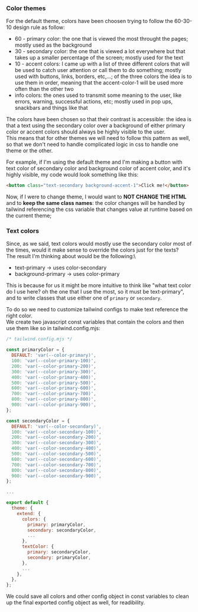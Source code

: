 ### Color themes

For the default theme, colors have been choosen trying to follow the 60-30-10 design rule as follow:

- 60 - primary color: the one that is viewed the most throught the pages; mostly used as the background
- 30 - secondary color: the one that is viewed a lot everywhere but that takes up a smaller percentage of the screen; mostly used for the text
- 10 - accent colors: I came up with a list of three different colors that will be used to catch user attention or call them to do something; mostly used with buttons, links, borders, etc,...; of the three colors the idea is to use them in order, meaning that the accent-color-1 will be used more often than the other two
- info colors: the ones used to transmit some meaning to the user, like errors, warning, successful actions, etc; mostly used in pop ups, snackbars and things like that

The colors have been chosen so that their contrast is accessible: the idea is that a text using the secondary color over a background of either primary color or accent colors should always be highly visible to the user.\
This means that for other themes we will need to follow this pattern as well, so that we don't need to handle complicated logic in css to handle one theme or the other.

For example, if I'm using the default theme and I'm making a button with text color of secondary color and background color of accent color, and it's highly visible, my code would look something like this:

```html
<button class="text-secondary background-accent-1">Click me!</button>
```

Now, if I were to change theme, I would want to **NOT CHANGE THE HTML** and to **keep the same class names**: the color changes will be handled by tailwind referencing the css variable that changes value at runtime based on the current theme;

### Text colors

Since, as we said, text colors would mostly use the secondary color most of the times, would it make sense to override the colors just for the texts?\
The result I'm thinking about would be the following:\

- text-primary -> uses color-secondary
- background-primary -> uses color-primary

This is because for us it might be more intuitive to think like "what text color do I use here? oh the one that I use the most, so it must be text-primary", and to write classes that use either one of `primary` or `secondary`.

To do so we need to customize tailwind configs to make text reference the right color.\
We create two javascript const variables that contain the colors and then use them like so in tailwind.config.mjs:

```js
/* tailwind.config.mjs */

const primaryColor = {
  DEFAULT: 'var(--color-primary)',
  100: 'var(--color-primary-100)',
  200: 'var(--color-primary-200)',
  300: 'var(--color-primary-300)',
  400: 'var(--color-primary-400)',
  500: 'var(--color-primary-500)',
  600: 'var(--color-primary-600)',
  700: 'var(--color-primary-700)',
  800: 'var(--color-primary-800)',
  900: 'var(--color-primary-900)',
};

const secondaryColor = {
  DEFAULT: 'var(--color-secondary)',
  100: 'var(--color-secondary-100)',
  200: 'var(--color-secondary-200)',
  300: 'var(--color-secondary-300)',
  400: 'var(--color-secondary-400)',
  500: 'var(--color-secondary-500)',
  600: 'var(--color-secondary-600)',
  700: 'var(--color-secondary-700)',
  800: 'var(--color-secondary-800)',
  900: 'var(--color-secondary-900)',
};

...

export default {
  theme: {
    extend: {
      colors: {
        primary: primaryColor,
        secondary: secondaryColor,
        ...
      },
      textColor: {
        primary: secondaryColor,
        secondary: primaryColor,
      },
      ...
    },
  },
};
```

We could save all colors and other config object in const variables to clean up the final exported config object as well, for readibility.

